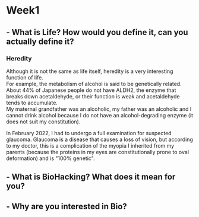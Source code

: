 # __Week1__  
## - __What is Life? How would you define it, can you actually define it?__  
### __Heredity__  
Although it is not the same as life itself, heredity is a very interesting function of life.  
For example, the metabolism of alcohol is said to be genetically related.   About 44% of Japanese people do not have ALDH2, the enzyme that breaks down acetaldehyde, or their function is weak and acetaldehyde tends to accumulate.  
My maternal grandfather was an alcoholic, my father was an alcoholic and I cannot drink alcohol because I do not have an alcohol-degrading enzyme (it does not suit my constitution).  

In February 2022, I had to undergo a full examination for suspected glaucoma. Glaucoma is a disease that causes a loss of vision, but according to my doctor, this is a complication of the myopia I inherited from my parents (because the proteins in my eyes are constitutionally prone to oval deformation) and is "100% genetic".

## - __What is BioHacking? What does it mean for you?__  

## - __Why are you interested in Bio?__  
